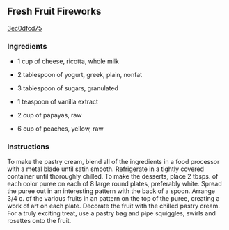 ## Fresh Fruit Fireworks

[3ec0dfcd75](http://www.food.com/recipe/fresh-fruit-fireworks-34582)

### Ingredients

 - 1 cup of cheese, ricotta, whole milk

 - 2 tablespoon of yogurt, greek, plain, nonfat

 - 3 tablespoon of sugars, granulated

 - 1 teaspoon of vanilla extract

 - 2 cup of papayas, raw

 - 6 cup of peaches, yellow, raw

### Instructions

To make the pastry cream, blend all of the ingredients in a food processor with a metal blade until satin smooth. Refrigerate in a tightly covered container until thoroughly chilled. To make the desserts, place 2 tbsps. of each color puree on each of 8 large round plates, preferably white. Spread the puree out in an interesting pattern with the back of a spoon. Arrange 3/4 c. of the various fruits in an pattern on the top of the puree, creating a work of art on each plate. Decorate the fruit with the chilled pastry cream. For a truly exciting treat, use a pastry bag and pipe squiggles, swirls and rosettes onto the fruit.